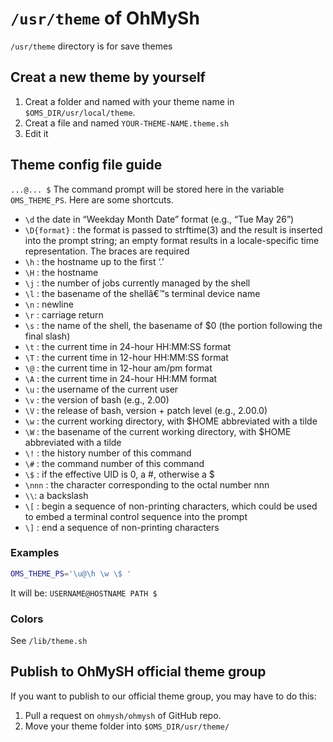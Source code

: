 # `/usr/theme` of OhMySh

`/usr/theme` directory is for save themes

## Creat a new theme by yourself

1. Creat a folder and named with your theme name in `$OMS_DIR/usr/local/theme`.
2. Creat a file and named `YOUR-THEME-NAME.theme.sh`
3. Edit it

## Theme config file guide

`...@... $` The command prompt will be stored here in the variable `OMS_THEME_PS`. Here are some shortcuts.

- `\d` the date in “Weekday Month Date” format (e.g., “Tue May 26”)
- `\D{format}` : the format is passed to strftime(3) and the result is inserted into the prompt string; an empty format results in a locale-specific time representation. The braces are required
- `\h` : the hostname up to the first ‘.’
- `\H` : the hostname
- `\j` : the number of jobs currently managed by the shell
- `\l` : the basename of the shellâ€™s terminal device name
- `\n` : newline
- `\r` : carriage return
- `\s` : the name of the shell, the basename of $0 (the portion following the final slash)
- `\t` : the current time in 24-hour HH:MM:SS format
- `\T` : the current time in 12-hour HH:MM:SS format
- `\@` : the current time in 12-hour am/pm format
- `\A` : the current time in 24-hour HH:MM format
- `\u` : the username of the current user
- `\v` : the version of bash (e.g., 2.00)
- `\V` : the release of bash, version + patch level (e.g., 2.00.0)
- `\w` : the current working directory, with $HOME abbreviated with a tilde
- `\W` : the basename of the current working directory, with $HOME abbreviated with a tilde
- `\!` : the history number of this command
- `\#` : the command number of this command
- `\$` : if the effective UID is 0, a #, otherwise a $
- `\nnn` : the character corresponding to the octal number nnn
- `\\`: a backslash
- `\[` : begin a sequence of non-printing characters, which could be used to embed a terminal control sequence into the prompt
- `\]` : end a sequence of non-printing characters

### Examples

```sh
OMS_THEME_PS='\u@\h \w \$ '
```

It will be: `USERNAME@HOSTNAME PATH $ `

### Colors

See `/lib/theme.sh`

## Publish to OhMySH official theme group

If you want to publish to our official theme group, you may have to do this:

1. Pull a request on `ohmysh/ohmysh` of GitHub repo.
2. Move your theme folder into `$OMS_DIR/usr/theme/`


